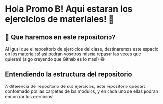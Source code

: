 # Hola Promo B! Aqui estaran los ejercicios de materiales! 👋


## 🚀 Que haremos en este repositorio?


Al igual que el repositorio de ejercicios del clase, destinaremos este espacio en los materiales! asi podran vosotros misma repasar las veces que quieran! (sigo creyendo que Github es lo mas!) 😄 


## Entendiendo la estructura del repositorio

A diferencia del repositorio de sus ejercicios, este repositorio quedara conformado por las carpetas de los modulos, y en cada uno de ellas podran encontrar los ejercicios! 
